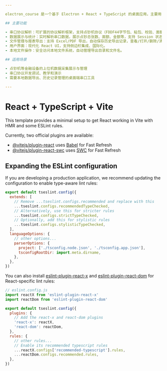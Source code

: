 ```yaml
---

electron_course 是一个基于 Electron + React + TypeScript 的桌面应用，主要用于串口练习时作为上位机，解析和展示点钞机等设备通过串口发送的点钞数据。该项目集成了协议解析、数据管理、导出报表和本地历史记录管理等功能，适用于硬件开发、点钞机或类似串口数据采集场景的上位机软件开发和教学演示。

## 主要功能

- 串口协议解析：可扩展的协议解析框架，支持点钞机协议（FDDF44字节包、粘包、校验、面额金额统计等），可扩展新协议。
- 数据展示与统计：实时解析串口数据，展示点钞总张数、面额、金额等，支持 Session 状态管理。
- 文件管理与报表导出：支持 Excel/PDF 导出，自动保存历史导出记录，查看/打开/删除/清理历史文件。
- 用户界面：现代化 React UI，支持侧边栏集成、国际化。
- 本地文件操作：安全访问本地文件系统，自动管理导出目录和文件名。

## 适用场景

- 点钞机等金融设备的上位机数据采集展示与管理
- 串口协议开发调试、教学和演示
- 需要本地数据导出、历史记录管理的桌面端串口工具

---
```


# React + TypeScript + Vite

This template provides a minimal setup to get React working in Vite with HMR and some ESLint rules.

Currently, two official plugins are available:

- [@vitejs/plugin-react](https://github.com/vitejs/vite-plugin-react/blob/main/packages/plugin-react/README.md) uses [Babel](https://babeljs.io/) for Fast Refresh
- [@vitejs/plugin-react-swc](https://github.com/vitejs/vite-plugin-react-swc) uses [SWC](https://swc.rs/) for Fast Refresh

## Expanding the ESLint configuration

If you are developing a production application, we recommend updating the configuration to enable type-aware lint rules:

```js
export default tseslint.config({
  extends: [
    // Remove ...tseslint.configs.recommended and replace with this
    ...tseslint.configs.recommendedTypeChecked,
    // Alternatively, use this for stricter rules
    ...tseslint.configs.strictTypeChecked,
    // Optionally, add this for stylistic rules
    ...tseslint.configs.stylisticTypeChecked,
  ],
  languageOptions: {
    // other options...
    parserOptions: {
      project: ['./tsconfig.node.json', './tsconfig.app.json'],
      tsconfigRootDir: import.meta.dirname,
    },
  },
})
```

You can also install [eslint-plugin-react-x](https://github.com/Rel1cx/eslint-react/tree/main/packages/plugins/eslint-plugin-react-x) and [eslint-plugin-react-dom](https://github.com/Rel1cx/eslint-react/tree/main/packages/plugins/eslint-plugin-react-dom) for React-specific lint rules:

```js
// eslint.config.js
import reactX from 'eslint-plugin-react-x'
import reactDom from 'eslint-plugin-react-dom'

export default tseslint.config({
  plugins: {
    // Add the react-x and react-dom plugins
    'react-x': reactX,
    'react-dom': reactDom,
  },
  rules: {
    // other rules...
    // Enable its recommended typescript rules
    ...reactX.configs['recommended-typescript'].rules,
    ...reactDom.configs.recommended.rules,
  },
})
```
